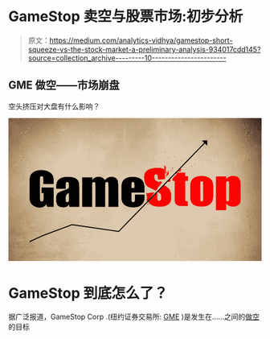 # GameStop 卖空与股票市场:初步分析

> 原文：<https://medium.com/analytics-vidhya/gamestop-short-squeeze-vs-the-stock-market-a-preliminary-analysis-934017cdd145?source=collection_archive---------10----------------------->

## GME 做空——市场崩盘

空头挤压对大盘有什么影响？

![](img/402bddd3af32a1987b84145b68aa29ca.png)

# GameStop 到底怎么了？

据广泛报道，GameStop Corp .(纽约证券交易所: [GME](https://finance.yahoo.com/quote/GME/) )是发生在……之间的[做空](https://www.investopedia.com/terms/s/shortsqueeze.asp)的目标